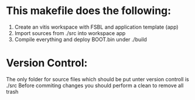# This makefile does the following:
1. Create an vitis workspace with FSBL and application template (app)
2. Import sources from ./src into workspace app 
3. Compile everything and deploy BOOT.bin under ./build

# Version Control:
The only folder for source files which should be put unter version controll is ./src 
Before commiting changes you should perform a clean to remove all trash 
